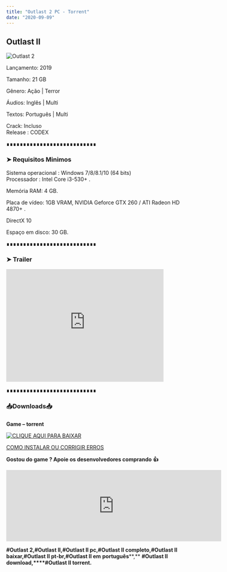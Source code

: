 ```yaml
---
title: "Outlast 2 PC - Torrent"
date: "2020-09-09"
---
```


## Outlast II

![](https://1.bp.blogspot.com/-XYE3yskcI10/X1jbJu814bI/AAAAAAAAA78/iwEciQNzP84t6mQNKJ_zxcAoxCgcjOSXACLcBGAsYHQ/s16000/outlast-2-capa.jpg "Outlast 2")

  

Lançamento: 2019

Tamanho: 21 GB

Gênero: Ação | Terror

Áudios: Inglês | Multi

Textos: Português | Multi

Crack: Incluso  
Release : CODEX

  

  

∎∎∎∎∎∎∎∎∎∎∎∎∎∎∎∎∎∎∎∎∎∎∎∎∎∎∎

  

  

### ➤ Requisitos Minimos

  

Sistema operacional : Windows 7/8/8.1/10 (64 bits)  
Processador : Intel Core i3-530+ . 

Memória RAM: 4 GB.

Placa de vídeo: 1GB VRAM, NVIDIA Geforce GTX 260 / ATI Radeon HD 4870+ .

DirectX 10

Espaço em disco: 30 GB.

  

  

∎∎∎∎∎∎∎∎∎∎∎∎∎∎∎∎∎∎∎∎∎∎∎∎∎∎∎

  

  

### ➤ Trailer

  

<iframe allow="accelerometer; autoplay; encrypted-media; gyroscope; picture-in-picture" allowfullscreen frameborder="0" height="300" src="https://www.youtube-nocookie.com/embed/MKrUZ36IVAY" width="420"></iframe>

  

  

  

∎∎∎∎∎∎∎∎∎∎∎∎∎∎∎∎∎∎∎∎∎∎∎∎∎∎∎

  

  

### 📥Downloads📥

### 

**Game – torrent**

[![](https://1.bp.blogspot.com/-RBh2DeQzAe8/XwRU-bThfxI/AAAAAAAAAyk/mhrHLuqp6DADYjlr9cMsETB9z8v9liz0wCLcBGAsYHQ/s320/3185816cd74683d96d375aa5f1443064.png "CLIQUE AQUI PARA BAIXAR")](https://stfly.me/aefrdWKo)

  

[COMO INSTALAR OU CORRIGIR ERROS](https://pirategamesgod.blogspot.com/p/suporte.html)

  

**Gostou do game ? Apoie os desenvolvedores comprando** **👍**

  

<iframe frameborder="0" height="190" src="https://store.steampowered.com/widget/414700/" width="574"></iframe>

  

**#Outlast 2,****#Outlast II,****#Outlast II pc,****#Outlast II completo,****#Outlast II baixar,****#Outlast II pt-br,****#Outlast II em** **português****,** **#Outlast II download,****#Outlast II torrent.**
